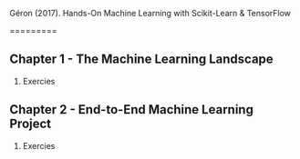Géron (2017). Hands-On Machine Learning with Scikit-Learn & TensorFlow

=========

## Chapter 1 - The Machine Learning Landscape

1. Exercies

## Chapter 2 - End-to-End Machine Learning Project

1. Exercies
